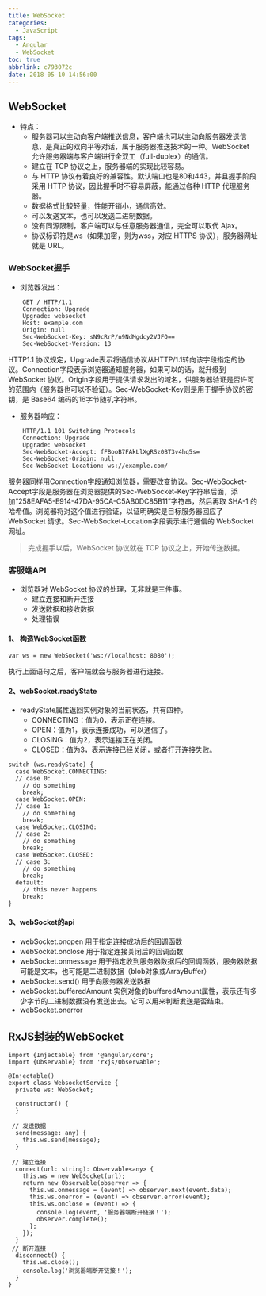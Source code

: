 ```yaml
---
title: WebSocket
categories:
  - JavaScript
tags:
  - Angular
  - WebSocket
toc: true
abbrlink: c793072c
date: 2018-05-10 14:56:00
---
```


## WebSocket
- 特点：
    - 服务器可以主动向客户端推送信息，客户端也可以主动向服务器发送信息，是真正的双向平等对话，属于服务器推送技术的一种。WebSocket 允许服务器端与客户端进行全双工（full-duplex）的通信。
    - 建立在 TCP 协议之上，服务器端的实现比较容易。
    - 与 HTTP 协议有着良好的兼容性。默认端口也是80和443，并且握手阶段采用 HTTP 协议，因此握手时不容易屏蔽，能通过各种 HTTP 代理服务器。
    - 数据格式比较轻量，性能开销小，通信高效。
    - 可以发送文本，也可以发送二进制数据。
    - 没有同源限制，客户端可以与任意服务器通信，完全可以取代 Ajax。
    - 协议标识符是ws（如果加密，则为wss，对应 HTTPS 协议），服务器网址就是 URL。

### WebSocket握手
- 浏览器发出：

```
    GET / HTTP/1.1
    Connection: Upgrade
    Upgrade: websocket
    Host: example.com
    Origin: null
    Sec-WebSocket-Key: sN9cRrP/n9NdMgdcy2VJFQ==
    Sec-WebSocket-Version: 13
```
HTTP1.1 协议规定，Upgrade表示将通信协议从HTTP/1.1转向该字段指定的协议。Connection字段表示浏览器通知服务器，如果可以的话，就升级到 WebSocket 协议。Origin字段用于提供请求发出的域名，供服务器验证是否许可的范围内（服务器也可以不验证）。Sec-WebSocket-Key则是用于握手协议的密钥，是 Base64 编码的16字节随机字符串。

- 服务器响应：

```
    HTTP/1.1 101 Switching Protocols
    Connection: Upgrade
    Upgrade: websocket
    Sec-WebSocket-Accept: fFBooB7FAkLlXgRSz0BT3v4hq5s=
    Sec-WebSocket-Origin: null
    Sec-WebSocket-Location: ws://example.com/
```
服务器同样用Connection字段通知浏览器，需要改变协议。Sec-WebSocket-Accept字段是服务器在浏览器提供的Sec-WebSocket-Key字符串后面，添加“258EAFA5-E914-47DA-95CA-C5AB0DC85B11”字符串，然后再取 SHA-1 的哈希值。浏览器将对这个值进行验证，以证明确实是目标服务器回应了 WebSocket 请求。Sec-WebSocket-Location字段表示进行通信的 WebSocket 网址。

> 完成握手以后，WebSocket 协议就在 TCP 协议之上，开始传送数据。

### 客服端API
- 浏览器对 WebSocket 协议的处理，无非就是三件事。
    - 建立连接和断开连接
    - 发送数据和接收数据
    - 处理错误

#### 1、 构造WebSocket函数
```
var ws = new WebSocket('ws://localhost: 8080');
```
执行上面语句之后，客户端就会与服务器进行连接。

#### 2、webSocket.readyState

- readyState属性返回实例对象的当前状态，共有四种。
    - CONNECTING：值为0，表示正在连接。
    - OPEN：值为1，表示连接成功，可以通信了。
    - CLOSING：值为2，表示连接正在关闭。
    - CLOSED：值为3，表示连接已经关闭，或者打开连接失败。

```
switch (ws.readyState) {
  case WebSocket.CONNECTING:
  // case 0:
    // do something
    break;
  case WebSocket.OPEN:
  // case 1:
    // do something
    break;
  case WebSocket.CLOSING:
  // case 2:
    // do something
    break;
  case WebSocket.CLOSED:
  // case 3:
    // do something
    break;
  default:
    // this never happens
    break;
}
```
#### 3、webSocket的api

- webSocket.onopen 用于指定连接成功后的回调函数
- webSocket.onclose 用于指定连接关闭后的回调函数
- webSocket.onmessage 用于指定收到服务器数据后的回调函数，服务器数据可能是文本，也可能是二进制数据（blob对象或ArrayBuffer）
- webSocket.send() 用于向服务器发送数据
- webSocket.bufferedAmount 实例对象的bufferedAmount属性，表示还有多少字节的二进制数据没有发送出去。它可以用来判断发送是否结束。
- webSocket.onerror

## RxJS封装的WebSocket

```
import {Injectable} from '@angular/core';
import {Observable} from 'rxjs/Observable';

@Injectable()
export class WebsocketService {
  private ws: WebSocket;

  constructor() {
  }

 // 发送数据
  send(message: any) {
    this.ws.send(message);
  }

 // 建立连接
  connect(url: string): Observable<any> {
    this.ws = new WebSocket(url);
    return new Observable(observer => {
      this.ws.onmessage = (event) => observer.next(event.data);
      this.ws.onerror = (event) => observer.error(event);
      this.ws.onclose = (event) => {
        console.log(event, '服务器端断开链接！');
        observer.complete();
      };
    });
  }
 // 断开连接
  disconnect() {
    this.ws.close();
    console.log('浏览器端断开链接！');
  }
}

```

